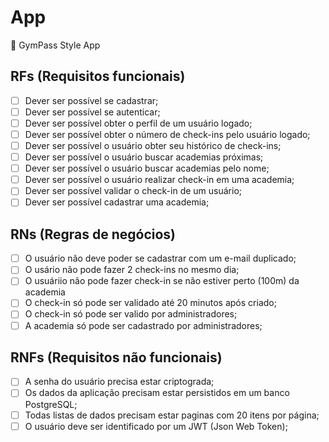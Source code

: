# App

💪 GymPass Style App

## RFs (Requisitos funcionais)

- [ ] Dever ser possível se cadastrar;
- [ ] Dever ser possível se autenticar;
- [ ] Dever ser possível obter o perfil de um usuário logado;
- [ ] Dever ser possível obter o número de check-ins pelo usuário logado;
- [ ] Dever ser possível o usuário obter seu histórico de check-ins;
- [ ] Dever ser possível o usuário buscar academias próximas;
- [ ] Dever ser possível o usuário buscar academias pelo nome;
- [ ] Dever ser possível o usuário realizar check-in em uma academia;
- [ ] Dever ser possível validar o check-in de um usuário;
- [ ] Dever ser possível cadastrar uma academia;

## RNs (Regras de negócios)

- [ ] O usuário não deve poder se cadastrar com um e-mail duplicado;
- [ ] O usário não pode fazer 2 check-ins no mesmo dia;
- [ ] O usuáriio não pode fazer check-in se não estiver perto (100m) da academia
- [ ] O check-in só pode ser validado até 20 minutos após criado;
- [ ] O check-in só pode ser valido por administradores;
- [ ] A academia só pode ser cadastrado por administradores;

## RNFs (Requisitos não funcionais)

- [ ] A senha do usuário precisa estar criptograda;
- [ ] Os dados da aplicação precisam estar persistidos em um banco PostgreSQL;
- [ ] Todas listas de dados precisam estar paginas com 20 itens por página;
- [ ] O usuário deve ser identificado por um JWT (Json Web Token);
